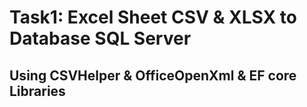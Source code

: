 # Task1: Excel Sheet CSV & XLSX to Database SQL Server
## Using CSVHelper & OfficeOpenXml & EF core Libraries
